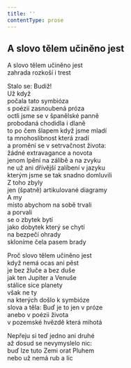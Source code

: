 ```yaml
---
title: ''
contentType: prose
---
```


## A slovo tělem učiněno jest

A slovo tělem učiněno jest  
zahrada rozkoší i trest

Stalo se: Budiž!  
Už když  
počala tato symbióza  
s poézií zasnoubená próza  
octli jsme se v španělské panně  
probodaná chodidla i dlaně  
to po čem šlapem když jsme mladí  
ta mnohoslibnost která zradí  
a promění se v setrvačnost života:  
žádné extravagance a novota  
jenom lpění na zálibě a na zvyku  
ne už ani dřívější zalíbení v jazyku  
kterým jsme se tak snadno domluvili  
Z toho zbyly  
jen (špatně) artikulované diagramy  
A my  
místo abychom na sobě trvali  
a porvali  
se o zbytek bytí  
jako dobytek který se chytí  
na bezpečí ohrady  
skloníme čela pasem brady

Proč slovo tělem učiněno jest  
když nemá ocas ani pěst  
je bez žluče a bez duše  
jak ten Jupiter a Venuše  
stálice sice planety  
však ne ty  
na kterých došlo k symbióze  
slova a těla: Buď je to jen v próze  
anebo v poézii života  
v pozemské hvězdě která mihotá

Nepřeju si teď jedno ani druhé  
až dosud se nevymyslelo nic:  
buď lze tuto Zemi orat Pluhem  
nebo už nemá rub a líc
